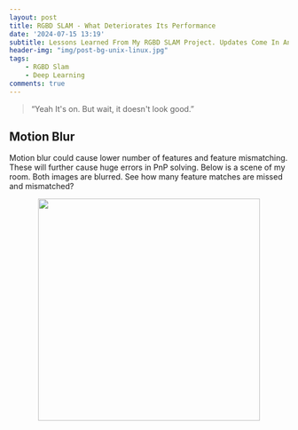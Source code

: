 ```yaml
---
layout: post
title: RGBD SLAM - What Deteriorates Its Performance
date: '2024-07-15 13:19'
subtitle: Lessons Learned From My RGBD SLAM Project. Updates Come In Anytime
header-img: "img/post-bg-unix-linux.jpg"
tags:
    - RGBD Slam
    - Deep Learning
comments: true
---
```


> “Yeah It's on. But wait, it doesn't look good.”

## Motion Blur 

Motion blur could cause lower number of features and feature mismatching. These will further cause huge errors in PnP solving. Below is a scene of my room. Both images are blurred. See how many feature matches are missed and mismatched?


<div style="text-align: center;">
<p align="center">
    <figure>
        <img src="https://github.com/user-attachments/assets/740de502-c7c2-42c6-ab89-e35b3ddb4a19" height="400" alt=""/>
    </figure>
</p>
</div>


